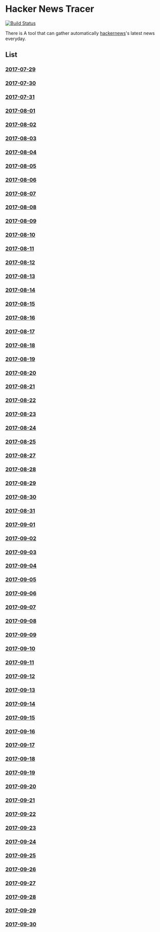 # Hacker News Tracer

[![Build Status](https://travis-ci.org/htoooth/hacker-news-tracer.svg?branch=master)](https://travis-ci.org/htoooth/hacker-news-tracer)

There is A tool that can gather automatically [hackernews](https://news.ycombinator.com/)'s latest news everyday.

## List

### [2017-07-29](./md/2017-07-29.md) 
### [2017-07-30](./md/2017-07-30.md) 
### [2017-07-31](./md/2017-07-31.md) 
### [2017-08-01](./md/2017-08-01.md) 
### [2017-08-02](./md/2017-08-02.md) 
### [2017-08-03](./md/2017-08-03.md) 
### [2017-08-04](./md/2017-08-04.md) 
### [2017-08-05](./md/2017-08-05.md) 
### [2017-08-06](./md/2017-08-06.md) 
### [2017-08-07](./md/2017-08-07.md) 
### [2017-08-08](./md/2017-08-08.md) 
### [2017-08-09](./md/2017-08-09.md) 
### [2017-08-10](./md/2017-08-10.md) 
### [2017-08-11](./md/2017-08-11.md) 
### [2017-08-12](./md/2017-08-12.md) 
### [2017-08-13](./md/2017-08-13.md) 
### [2017-08-14](./md/2017-08-14.md) 
### [2017-08-15](./md/2017-08-15.md) 
### [2017-08-16](./md/2017-08-16.md) 
### [2017-08-17](./md/2017-08-17.md) 
### [2017-08-18](./md/2017-08-18.md) 
### [2017-08-19](./md/2017-08-19.md) 
### [2017-08-20](./md/2017-08-20.md) 
### [2017-08-21](./md/2017-08-21.md) 
### [2017-08-22](./md/2017-08-22.md) 
### [2017-08-23](./md/2017-08-23.md) 
### [2017-08-24](./md/2017-08-24.md) 
### [2017-08-25](./md/2017-08-25.md) 
### [2017-08-27](./md/2017-08-27.md) 
### [2017-08-28](./md/2017-08-28.md) 
### [2017-08-29](./md/2017-08-29.md) 
### [2017-08-30](./md/2017-08-30.md) 
### [2017-08-31](./md/2017-08-31.md) 
### [2017-09-01](./md/2017-09-01.md) 
### [2017-09-02](./md/2017-09-02.md) 
### [2017-09-03](./md/2017-09-03.md) 
### [2017-09-04](./md/2017-09-04.md) 
### [2017-09-05](./md/2017-09-05.md) 
### [2017-09-06](./md/2017-09-06.md) 
### [2017-09-07](./md/2017-09-07.md) 
### [2017-09-08](./md/2017-09-08.md) 
### [2017-09-09](./md/2017-09-09.md) 
### [2017-09-10](./md/2017-09-10.md) 
### [2017-09-11](./md/2017-09-11.md) 
### [2017-09-12](./md/2017-09-12.md) 
### [2017-09-13](./md/2017-09-13.md) 
### [2017-09-14](./md/2017-09-14.md) 
### [2017-09-15](./md/2017-09-15.md) 
### [2017-09-16](./md/2017-09-16.md) 
### [2017-09-17](./md/2017-09-17.md) 
### [2017-09-18](./md/2017-09-18.md) 
### [2017-09-19](./md/2017-09-19.md) 
### [2017-09-20](./md/2017-09-20.md) 
### [2017-09-21](./md/2017-09-21.md) 
### [2017-09-22](./md/2017-09-22.md) 
### [2017-09-23](./md/2017-09-23.md) 
### [2017-09-24](./md/2017-09-24.md) 
### [2017-09-25](./md/2017-09-25.md) 
### [2017-09-26](./md/2017-09-26.md) 
### [2017-09-27](./md/2017-09-27.md) 
### [2017-09-28](./md/2017-09-28.md) 
### [2017-09-29](./md/2017-09-29.md) 
### [2017-09-30](./md/2017-09-30.md) 
